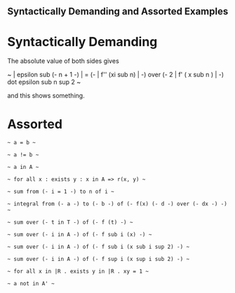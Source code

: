 ## Syntactically Demanding and Assorted Examples

# Syntactically Demanding

The absolute value of both sides gives 

~ | epsilon sub (- n + 1 -) | = (- | f'' (xi sub n) | -) over (- 2 | f' ( x sub n ) | -) dot epsilon sub n sup 2 ~

and this shows something.

# Assorted

    ~ a = b ~
    
    ~ a != b ~
    
    ~ a in A ~
    
    ~ for all x : exists y : x in A => r(x, y) ~
    
    ~ sum from (- i = 1 -) to n of i ~
    
    ~ integral from (- a -) to (- b -) of (- f(x) (- d -) over (- dx -) -) ~
    
    ~ sum over (- t in T -) of (- f (t) -) ~
    
    ~ sum over (- i in A -) of (- f sub i (x) -) ~
    
    ~ sum over (- i in A -) of (- f sub i (x sub i sup 2) -) ~
    
    ~ sum over (- i in A -) of (- f sup i (x sup i sub 2) -) ~
    
    ~ for all x in |R . exists y in |R . xy = 1 ~
    
    ~ a not in A' ~

